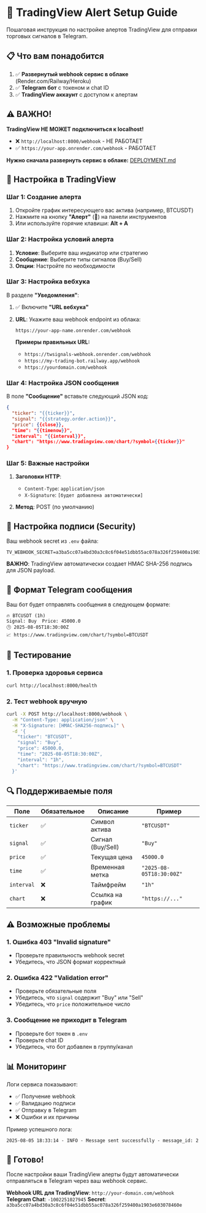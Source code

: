 # 🚀 TradingView Alert Setup Guide

Пошаговая инструкция по настройке алертов TradingView для отправки торговых сигналов в Telegram.

## 📋 Что вам понадобится

1. ✅ **Развернутый webhook сервис в облаке** (Render.com/Railway/Heroku)
2. ✅ **Telegram бот** с токеном и chat ID
3. ✅ **TradingView аккаунт** с доступом к алертам

## ⚠️ ВАЖНО!

**TradingView НЕ МОЖЕТ подключиться к localhost!**
- ❌ `http://localhost:8000/webhook` - НЕ РАБОТАЕТ
- ✅ `https://your-app.onrender.com/webhook` - РАБОТАЕТ

**Нужно сначала развернуть сервис в облаке:** [DEPLOYMENT.md](DEPLOYMENT.md)

## 🔧 Настройка в TradingView

### Шаг 1: Создание алерта

1. Откройте график интересующего вас актива (например, BTCUSDT)
2. Нажмите на кнопку **"Алерт"** (🔔) на панели инструментов
3. Или используйте горячие клавиши: **Alt + A**

### Шаг 2: Настройка условий алерта

1. **Условие**: Выберите ваш индикатор или стратегию
2. **Сообщение**: Выберите типы сигналов (Buy/Sell)
3. **Опции**: Настройте по необходимости

### Шаг 3: Настройка вебхука

В разделе **"Уведомления"**:

1. ✅ Включите **"URL вебхука"**
2. **URL**: Укажите ваш webhook endpoint из облака:
   ```
   https://your-app-name.onrender.com/webhook
   ```
   
   **Примеры правильных URL:**
   - `https://twsignals-webhook.onrender.com/webhook`
   - `https://my-trading-bot.railway.app/webhook`
   - `https://yourdomain.com/webhook`

### Шаг 4: Настройка JSON сообщения

В поле **"Сообщение"** вставьте следующий JSON код:

```json
{
  "ticker": "{{ticker}}",
  "signal": "{{strategy.order.action}}",
  "price": {{close}},
  "time": "{{timenow}}",
  "interval": "{{interval}}",
  "chart": "https://www.tradingview.com/chart/?symbol={{ticker}}"
}
```

### Шаг 5: Важные настройки

1. **Заголовки HTTP**: 
   - `Content-Type`: `application/json`
   - `X-Signature`: `[будет добавлена автоматически]`

2. **Метод**: POST (по умолчанию)

## 🔐 Настройка подписи (Security)

Ваш webhook secret из `.env` файла:
```
TV_WEBHOOK_SECRET=a3ba5cc07a4bd30a3c8c6f04e51dbb55ac078a326f259400a1903e603078460e
```

**ВАЖНО**: TradingView автоматически создает HMAC SHA-256 подпись для JSON payload.

## 📱 Формат Telegram сообщения

Ваш бот будет отправлять сообщения в следующем формате:

```
🔥 BTCUSDT (1h)
Signal: Buy  Price: 45000.0
🕒 2025-08-05T18:30:00Z
📈 https://www.tradingview.com/chart/?symbol=BTCUSDT
```

## 🧪 Тестирование

### 1. Проверка здоровья сервиса
```bash
curl http://localhost:8000/health
```

### 2. Тест webhook вручную
```bash
curl -X POST http://localhost:8000/webhook \
  -H "Content-Type: application/json" \
  -H "X-Signature: [HMAC-SHA256-подпись]" \
  -d '{
    "ticker": "BTCUSDT",
    "signal": "Buy", 
    "price": 45000.0,
    "time": "2025-08-05T18:30:00Z",
    "interval": "1h",
    "chart": "https://www.tradingview.com/chart/?symbol=BTCUSDT"
  }'
```

## 🔍 Поддерживаемые поля

| Поле | Обязательное | Описание | Пример |
|------|--------------|----------|--------|
| `ticker` | ✅ | Символ актива | `"BTCUSDT"` |
| `signal` | ✅ | Сигнал (Buy/Sell) | `"Buy"` |
| `price` | ✅ | Текущая цена | `45000.0` |
| `time` | ✅ | Временная метка | `"2025-08-05T18:30:00Z"` |
| `interval` | ❌ | Таймфрейм | `"1h"` |
| `chart` | ❌ | Ссылка на график | `"https://..."` |

## ⚠️ Возможные проблемы

### 1. Ошибка 403 "Invalid signature"
- Проверьте правильность webhook secret
- Убедитесь, что JSON формат корректный

### 2. Ошибка 422 "Validation error"
- Проверьте обязательные поля
- Убедитесь, что `signal` содержит "Buy" или "Sell"
- Убедитесь, что `price` положительное число

### 3. Сообщение не приходит в Telegram
- Проверьте бот токен в `.env`
- Проверьте chat ID
- Убедитесь, что бот добавлен в группу/канал

## 📊 Мониторинг

Логи сервиса показывают:
- ✅ Получение webhook
- ✅ Валидацию подписи
- ✅ Отправку в Telegram
- ❌ Ошибки и их причины

Пример успешного лога:
```
2025-08-05 18:33:14 - INFO - Message sent successfully - message_id: 2
```

## 🚀 Готово!

После настройки ваши TradingView алерты будут автоматически отправляться в Telegram через ваш webhook сервис.

**Webhook URL для TradingView**: `http://your-domain.com/webhook`
**Telegram Chat**: `-1002251027945`
**Secret**: `a3ba5cc07a4bd30a3c8c6f04e51dbb55ac078a326f259400a1903e603078460e`